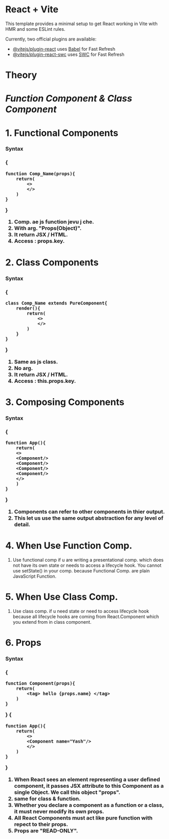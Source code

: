 # React + Vite

This template provides a minimal setup to get React working in Vite with HMR and some ESLint rules.

Currently, two official plugins are available:

- [@vitejs/plugin-react](https://github.com/vitejs/vite-plugin-react/blob/main/packages/plugin-react/README.md) uses [Babel](https://babeljs.io/) for Fast Refresh
- [@vitejs/plugin-react-swc](https://github.com/vitejs/vite-plugin-react-swc) uses [SWC](https://swc.rs/) for Fast Refresh


# Theory

# _Function Component & Class Component_

# 1. Functional Components

<h3> Syntax <h3>
{
        
    function Comp_Name(props){
        return(
            <>
            </>
        )
    }
}

1. Comp. ae js function jevu j che.
2. With arg. "Props(Object)".
3. It return JSX / HTML. 
4. Access : props.key.

# 2. Class Components

<h3> Syntax <h3>
{
        
    class Comp_Name extends PureComponent{
        render(){
            return(
                <>
                </>
            )
        }
    }
}

1. Same as js class.
2. No arg.
3. It return JSX / HTML.
4. Access : this.props.key.

# 3. Composing Components

<h3> Syntax <h3>
{
        
    function App(){
        return(
        <>
        <Component/>
        <Component/>
        <Component/>
        <Component/>
        </>
        )
    }
}

1. Components can refer to other components in thier output.
2. This let us use the same output abstraction for any level of detail.

# 4. When Use Function Comp.

1. Use functional comp if u are writing a presentational comp. which does not have its own state or needs to access a lifecycle hook. You cannot use setState() in your comp. because Functional Comp. are plain JavaScript Function.

# 5. When Use Class Comp.

1. Use class comp. if u need state or need to access lifecycle hook because all lifecycle hooks are coming from React.Component which you extend from in class component.

# 6. Props

<h3> Syntax <h3>
{
        
    function Component(props){
        return(
            <tag> hello {props.name} </tag>
        )
    }
} 
{       

    function App(){
        return(
            <>
            <Component name="Yash"/>
            </>
        )
    }
}

1. When React sees an element representing a user defined component, it passes JSX attribute to this Component as a single Object. We call this object "props".
2. same for class & function.
3. Whether you declare a component as a function or a class, it must never modify its own props.
4. All React Components must act like pure function with repect to their props.
5. Props are "READ-ONLY".
